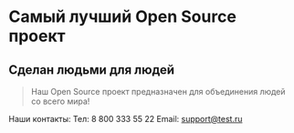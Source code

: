# Самый лучший Open Source проект

## Сделан людьми для людей

> Наш Open Source проект предназначен для объединения людей со всего мира!

 Наши контакты:
 Тел: 8 800 333 55 22
 Email: support@test.ru

